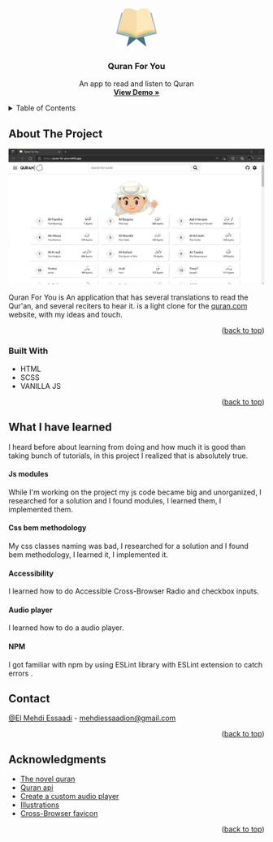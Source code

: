 <div id="top"></div>







<!-- PROJECT LOGO -->
<br />
<div align="center">
  <a href="https://github.com/EL-MEHDI-ESSAADI/Quran-Player">
    <img src="readmeImages/favIcon.png" alt="Logo" width="80" height="80">
  </a>

<h3 align="center">Quran For You</h3>

  <p align="center">
    An app to read and listen to Quran
    <br />
    <a href="https://quran-for-you.netlify.app/"><strong>View Demo »</strong></a>
    <br />
  </p>
</div>



<!-- TABLE OF CONTENTS -->
<details>
  <summary>Table of Contents</summary>
  <ol>
    <li>
      <a href="#about-the-project">About The Project</a>
      <ul>
        <li><a href="#built-with">Built With</a></li>
      </ul>
    </li>
    <li>
      <a href="#what-i-have-learned">What I have learned</a>
      <ul>
        <li><a href="#js-modules">Js modules</a></li>
        <li><a href="#css-bem-methodology">Css bem methodology</a></li>
        <li><a href="#accessibility">Accessibility</a></li>
        <li><a href="#audio-player">Audio player</a></li>
        <li><a href="#npm">NPM</a></li>
      </ul>
    </li>
    <li><a href="#contact">Contact</a></li>
    <li><a href="#acknowledgments">Acknowledgments</a></li>
  </ol>
</details>



<!-- ABOUT THE PROJECT -->
## About The Project

[![Product Name Screen Shot][product-screenshot]](https://example.com)
   
   
   
   Quran For You is An application that has several translations to read the Qur'an, and several reciters to hear it.
   is a light clone for the [quran.com](https://quran.com/) website, with my ideas and touch. 


<p align="right">(<a href="#top">back to top</a>)</p>



### Built With

* HTML
* SCSS
* VANILLA JS



<p align="right">(<a href="#top">back to top</a>)</p>



<!-- What I have learned -->
## What I have learned 
I heard before about learning from doing and how much it is good than taking bunch of tutorials, in this project I realized that is absolutely true.

#### Js modules
While I'm working on the project my js code became big and unorganized, I researched for a solution and I found modules, I learned them, I implemented them.
#### Css bem methodology 
My css classes naming was bad, I researched for a solution and I found bem methodology, I learned it, I implemented it.
#### Accessibility
I learned how to do Accessible Cross-Browser Radio and checkbox inputs.
#### Audio player
I learned how to do a audio player.
#### NPM
I got familiar with npm by using ESLint library with ESLint extension to catch errors .


<!-- CONTACT -->
## Contact

[@El Mehdi Essaadi](https://www.linkedin.com/in/el-mehdi-essaadi-a80815247) - mehdiessaadion@gmail.com

<p align="right">(<a href="#top">back to top</a>)</p>



<!-- ACKNOWLEDGMENTS -->
## Acknowledgments

* [The novel quran](https://quran.com/)
* [Quran api](https://quran.api-docs.io/v4/)
* [Create a custom audio player](https://css-tricks.com/lets-create-a-custom-audio-player/)
* [Illustrations](https://www.vecteezy.com/)
* [Cross-Browser favicon](https://realfavicongenerator.net/)

<p align="right">(<a href="#top">back to top</a>)</p>



<!-- MARKDOWN LINKS & IMAGES -->
<!-- https://www.markdownguide.org/basic-syntax/#reference-style-links -->
[product-screenshot]: readmeImages/screenshot.jpg

